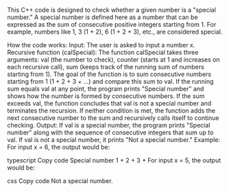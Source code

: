 This C++ code is designed to check whether a given number is a "special number." A special number is defined here as a number that can be expressed as the sum of consecutive positive integers starting from 1. For example, numbers like 1, 3 (1 + 2), 6 (1 + 2 + 3), etc., are considered special.

How the code works:
Input: The user is asked to input a number x.
Recursive function (calSpecial):
The function calSpecial takes three arguments:
val (the number to check),
counter (starts at 1 and increases on each recursive call),
sum (keeps track of the running sum of numbers starting from 1).
The goal of the function is to sum consecutive numbers starting from 1 (1 + 2 + 3 + ...) and compare this sum to val.
If the running sum equals val at any point, the program prints "Special number" and shows how the number is formed by consecutive numbers.
If the sum exceeds val, the function concludes that val is not a special number and terminates the recursion.
If neither condition is met, the function adds the next consecutive number to the sum and recursively calls itself to continue checking.
Output:
If val is a special number, the program prints "Special number" along with the sequence of consecutive integers that sum up to val.
If val is not a special number, it prints "Not a special number."
Example:
For input x = 6, the output would be:

typescript
Copy code
Special number
1 + 2 + 3 + 
For input x = 5, the output would be:

css
Copy code
Not a special number.